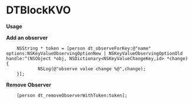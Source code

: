# DTBlockKVO

**Usage**


**Add an observer**


```
	NSString * token = [person dt_observeForKey:@"name" options:NSKeyValueObservingOptionNew | NSKeyValueObservingOptionOld  handle:^(NSObject *obj, NSDictionary<NSKeyValueChangeKey,id> *change) {
            NSLog(@"observe value change %@",change);
    }];
```

**Remove Observer**

```
	[person dt_removeObserverWithToken:token];
```
